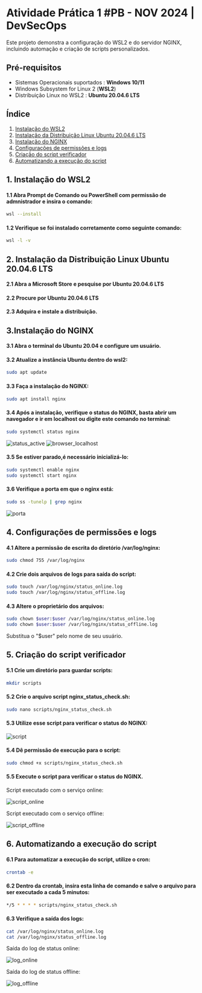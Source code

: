 # Atividade Prática 1 #PB - NOV 2024 | DevSecOps

Este projeto demonstra a configuração do WSL2 e do servidor NGINX, incluindo automação e criação de scripts personalizados.


## Pré-requisitos
- Sistemas Operacionais suportados : **Windows 10/11**
- Windows Subsystem for Linux 2 (**WSL2**)
- Distribuição Linux no WSL2 : **Ubuntu 20.04.6 LTS**

## Índice

 1. [Instalação do WSL2](#1-instalação-do-wsl2)
 2. [Instalação da Distribuição Linux Ubuntu 20.04.6 LTS](#2-instalação-da-distribuição-linux-ubuntu-20046-lts)
 3. [Instalação do NGINX](#3-instalação-do-nginx)
 4. [Configurações de permissões e logs](#4-configurações-de-permissões-e-logs)
 5. [Criação do script verificador](#5-criação-do-script-verificador)
 6. [Automatizando a execução do script](#6-automatizando-a-execução-do-script)

## 1. Instalação do WSL2
#### 1.1 Abra Prompt de Comando ou PowerShell com permissão de admnistrador e insira o comando:
```bash
wsl --install
```   
#### 1.2 Verifique se foi instalado corretamente como seguinte comando: 
```bash
wsl -l -v
```  
## 2. Instalação da Distribuição Linux Ubuntu 20.04.6 LTS
#### 2.1 Abra a Microsoft Store e pesquise por Ubuntu 20.04.6 LTS
#### 2.2 Procure por Ubuntu 20.04.6 LTS
#### 2.3 Adquira e instale a distribuição.

## 3.Instalação do NGINX 
#### 3.1 Abra o terminal do Ubuntu 20.04 e configure um usuário.
#### 3.2 Atualize a instância Ubuntu dentro do wsl2:
```bash
sudo apt update
```  
    
#### 3.3 Faça a instalação do NGINX:
```bash
sudo apt install nginx
```  
    
#### 3.4 Após a instalação, verifique o status do NGINX, basta abrir um navegador e ir em localhost ou digite este comando no terminal:
```bash
sudo systemctl status nginx
```  
![status_active](https://github.com/user-attachments/assets/1d02b512-0f96-4c4d-8b3d-68f4ef72978e)
![browser_localhost](https://github.com/user-attachments/assets/51b410c3-25cd-407b-9de7-b5c88d73720f)

#### 3.5 Se estiver parado,é necessário inicializá-lo:
```bash
sudo systemctl enable nginx
sudo systemctl start nginx
```  
    
#### 3.6 Verifique a porta em que o nginx está:
```bash
sudo ss -tunelp | grep nginx
```  
![porta](https://github.com/user-attachments/assets/fed9774d-7d1d-4253-89eb-b2b0547bc58b)    

## 4. Configurações de permissões e logs
#### 4.1 Altere a permissão de escrita do diretório /var/log/nginx:
```bash
sudo chmod 755 /var/log/nginx
```  
    
#### 4.2 Crie dois arquivos de logs para saída do script:
```bash
sudo touch /var/log/nginx/status_online.log
sudo touch /var/log/nginx/status_offline.log
```  

#### 4.3 Altere o proprietário dos arquivos:
```bash
sudo chown $user:$user /var/log/nginx/status_online.log
sudo chown $user:$user /var/log/nginx/status_offline.log
```  

Substitua o "$user" pelo nome de seu usuário.
## 5. Criação do script verificador
#### 5.1 Crie um diretório para guardar scripts:
```bash
mkdir scripts
```  
    
#### 5.2 Crie o arquivo script nginx_status_check.sh:
```bash
sudo nano scripts/nginx_status_check.sh
```  
    
#### 5.3 Utilize esse script para verificar o status do NGINX:
![script](https://github.com/user-attachments/assets/e06867a5-4903-4083-8eff-e6b3f9f9cf66)
#### 5.4 Dê permissão de execução para o script:
```bash
sudo chmod +x scripts/nginx_status_check.sh
```

#### 5.5 Execute o script para verificar o status do NGINX.
Script executado com o serviço online:

![script_online](https://github.com/user-attachments/assets/d5f36558-a848-4f28-8052-acb6fd6cb3ea)

Script executado com o serviço offline:

![script_offline](https://github.com/user-attachments/assets/a73326b0-a20a-40c5-b37e-a307c7f9cbed)

## 6. Automatizando a execução do script
#### 6.1 Para automatizar a execução do script, utilize o cron:
```bash
crontab -e
```     
#### 6.2 Dentro da crontab, insira esta linha de comando e salve o arquivo para ser executado a cada 5 minutos:
```bash
*/5 * * * * scripts/nginx_status_check.sh
```  
#### 6.3 Verifique a saída dos logs:

```bash
cat /var/log/nginx/status_online.log
cat /var/log/nginx/status_offline.log
```
Saída do log de status online:

![log_online](https://github.com/user-attachments/assets/3d2b1a31-5abf-42ce-87e4-beeab9972d84)

Saída do log de status offline:

![log_offline](https://github.com/user-attachments/assets/0655adb5-76ba-456b-8338-2761b74dba2d)
